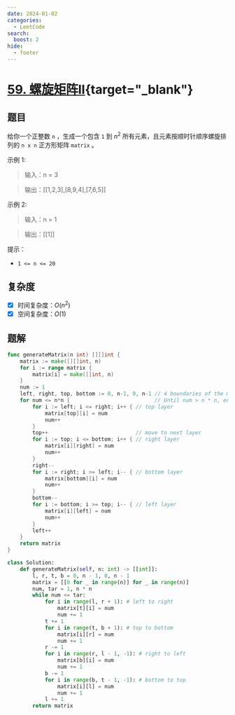 ```yaml
---
date: 2024-01-02
categories:
  - LeetCode
search:
  boost: 2
hide:
  - footer
---
```


# [59. 螺旋矩阵II](https://leetcode.cn/problems/spiral-matrix-ii){target="_blank"}

## 题目

给你一个正整数 `n` ，生成一个包含 `1` 到 $n^2$ 所有元素，且元素按顺时针顺序螺旋排列的 `n x n` 正方形矩阵 `matrix` 。

示例 1:

> 输入：n = 3

> 输出：[[1,2,3],[8,9,4],[7,6,5]]

示例 2:

> 输入：n = 1

> 输出：[[1]]

提示：

- `1 <= n <= 20`

## 复杂度

- [x] 时间复杂度：$O(n^2)$
- [x] 空间复杂度：$O(1)$

## 题解

```go title="Go"
func generateMatrix(n int) [][]int {
	matrix := make([][]int, n)
	for i := range matrix {
		matrix[i] = make([]int, n)
	}
	num := 1
	left, right, top, bottom := 0, n-1, 0, n-1 // 4 boundaries of the matrix
	for num <= n*n {                           // Until num > n * n, end the traversal.
		for i := left; i <= right; i++ { // top layer
			matrix[top][i] = num
			num++
		}
		top++                            // move to next layer
		for i := top; i <= bottom; i++ { // right layer
			matrix[i][right] = num
			num++
		}
		right--
		for i := right; i >= left; i-- { // bottom layer
			matrix[bottom][i] = num
			num++
		}
		bottom--
		for i := bottom; i >= top; i-- { // left layer
			matrix[i][left] = num
			num++
		}
		left++
	}
	return matrix
}
```

```python title="Python"
class Solution:
    def generateMatrix(self, n: int) -> [[int]]:
        l, r, t, b = 0, n - 1, 0, n - 1
        matrix = [[0 for _ in range(n)] for _ in range(n)]
        num, tar = 1, n * n
        while num <= tar:
            for i in range(l, r + 1): # left to right
                matrix[t][i] = num
                num += 1
            t += 1
            for i in range(t, b + 1): # top to bottom
                matrix[i][r] = num
                num += 1
            r -= 1
            for i in range(r, l - 1, -1): # right to left
                matrix[b][i] = num
                num += 1
            b -= 1
            for i in range(b, t - 1, -1): # bottom to top
                matrix[i][l] = num
                num += 1
            l += 1
        return matrix
```
